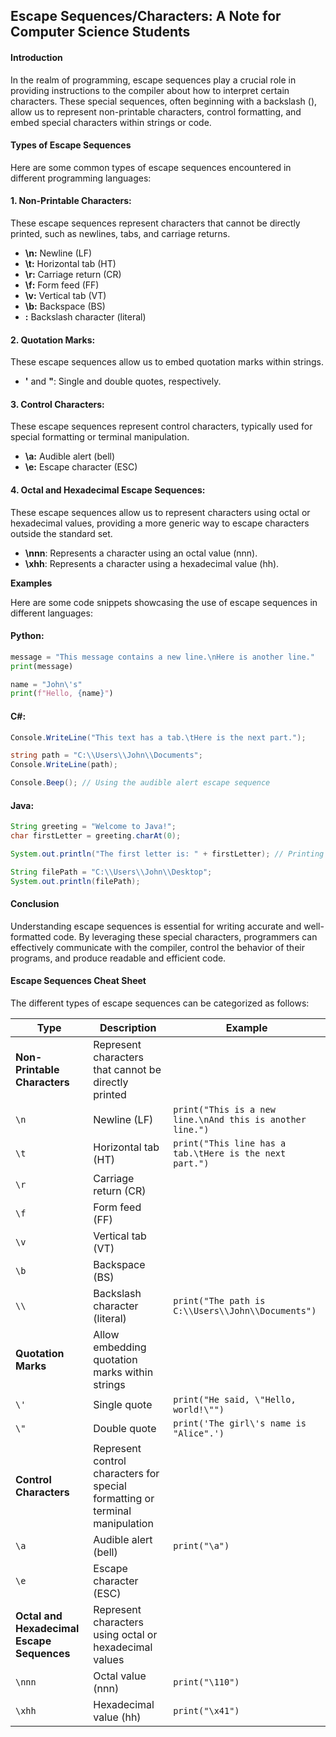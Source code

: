 ## Escape Sequences/Characters: A Note for Computer Science Students

#### **Introduction**

In the realm of programming, escape sequences play a crucial role in providing instructions to the compiler about how to interpret certain characters. These special sequences, often beginning with a backslash (), allow us to represent non-printable characters, control formatting, and embed special characters within strings or code.

#### **Types of Escape Sequences**

Here are some common types of escape sequences encountered in different programming languages:

#### **1. Non-Printable Characters:**

These escape sequences represent characters that cannot be directly printed, such as newlines, tabs, and carriage returns.

- **\n:** Newline (LF)
- **\t:** Horizontal tab (HT)
- **\r:** Carriage return (CR)
- **\f:** Form feed (FF)
- **\v:** Vertical tab (VT)
- **\b:** Backspace (BS)
- **\:** Backslash character (literal)

#### **2. Quotation Marks:**

These escape sequences allow us to embed quotation marks within strings.

- **'** and **"**: Single and double quotes, respectively.

#### **3. Control Characters:**

These escape sequences represent control characters, typically used for special formatting or terminal manipulation.

- **\a:** Audible alert (bell)
- **\e:** Escape character (ESC)

#### **4. Octal and Hexadecimal Escape Sequences:**

These escape sequences allow us to represent characters using octal or hexadecimal values, providing a more generic way to escape characters outside the standard set.

- **\nnn**: Represents a character using an octal value (nnn).
- **\xhh**: Represents a character using a hexadecimal value (hh).

**Examples**

Here are some code snippets showcasing the use of escape sequences in different languages:

#### **Python:**


```python
message = "This message contains a new line.\nHere is another line."
print(message)

name = "John\'s"
print(f"Hello, {name}")
```

#### **C#:**


```c#
Console.WriteLine("This text has a tab.\tHere is the next part.");

string path = "C:\\Users\\John\\Documents";
Console.WriteLine(path);

Console.Beep(); // Using the audible alert escape sequence
```

#### **Java:**

```java
String greeting = "Welcome to Java!";
char firstLetter = greeting.charAt(0);

System.out.println("The first letter is: " + firstLetter); // Printing the escaped character

String filePath = "C:\\Users\\John\\Desktop";
System.out.println(filePath);
```

#### **Conclusion**

Understanding escape sequences is essential for writing accurate and well-formatted code. By leveraging these special characters, programmers can effectively communicate with the compiler, control the behavior of their programs, and produce readable and efficient code.


#### **Escape Sequences Cheat Sheet**

The different types of escape sequences can be categorized as follows:

|Type|Description|Example|
|---|---|---|
|**Non-Printable Characters**|Represent characters that cannot be directly printed||
|`\n`|Newline (LF)|`print("This is a new line.\nAnd this is another line.")`|
|`\t`|Horizontal tab (HT)|`print("This line has a tab.\tHere is the next part.")`|
|`\r`|Carriage return (CR)||
|`\f`|Form feed (FF)||
|`\v`|Vertical tab (VT)||
|`\b`|Backspace (BS)||
|`\\`|Backslash character (literal)|`print("The path is C:\\Users\\John\\Documents")`|
|**Quotation Marks**|Allow embedding quotation marks within strings||
|`\'`|Single quote|`print("He said, \"Hello, world!\"")`|
|`\"`|Double quote|`print('The girl\'s name is "Alice".')`|
|**Control Characters**|Represent control characters for special formatting or terminal manipulation||
|`\a`|Audible alert (bell)|`print("\a")`|
|`\e`|Escape character (ESC)||
|**Octal and Hexadecimal Escape Sequences**|Represent characters using octal or hexadecimal values||
|`\nnn`|Octal value (nnn)|`print("\110")`|
|`\xhh`|Hexadecimal value (hh)|`print("\x41")`|


